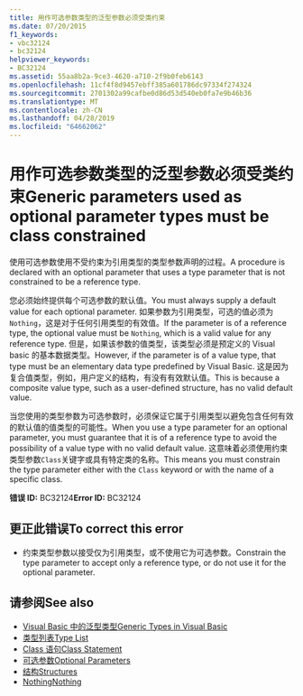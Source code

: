 ```yaml
---
title: 用作可选参数类型的泛型参数必须受类约束
ms.date: 07/20/2015
f1_keywords:
- vbc32124
- bc32124
helpviewer_keywords:
- BC32124
ms.assetid: 55aa8b2a-9ce3-4620-a710-2f9b0feb6143
ms.openlocfilehash: 11cf4f8d9457ebff385a601786dc97334f274324
ms.sourcegitcommit: 2701302a99cafbe0d86d53d540eb0fa7e9b46b36
ms.translationtype: MT
ms.contentlocale: zh-CN
ms.lasthandoff: 04/28/2019
ms.locfileid: "64662062"
---
```

# <a name="generic-parameters-used-as-optional-parameter-types-must-be-class-constrained"></a><span data-ttu-id="3f2fa-102">用作可选参数类型的泛型参数必须受类约束</span><span class="sxs-lookup"><span data-stu-id="3f2fa-102">Generic parameters used as optional parameter types must be class constrained</span></span>
<span data-ttu-id="3f2fa-103">使用可选参数使用不受约束为引用类型的类型参数声明的过程。</span><span class="sxs-lookup"><span data-stu-id="3f2fa-103">A procedure is declared with an optional parameter that uses a type parameter that is not constrained to be a reference type.</span></span>  
  
 <span data-ttu-id="3f2fa-104">您必须始终提供每个可选参数的默认值。</span><span class="sxs-lookup"><span data-stu-id="3f2fa-104">You must always supply a default value for each optional parameter.</span></span> <span data-ttu-id="3f2fa-105">如果参数为引用类型，可选的值必须为`Nothing`，这是对于任何引用类型的有效值。</span><span class="sxs-lookup"><span data-stu-id="3f2fa-105">If the parameter is of a reference type, the optional value must be `Nothing`, which is a valid value for any reference type.</span></span> <span data-ttu-id="3f2fa-106">但是，如果该参数的值类型，该类型必须是预定义的 Visual basic 的基本数据类型。</span><span class="sxs-lookup"><span data-stu-id="3f2fa-106">However, if the parameter is of a value type, that type must be an elementary data type predefined by Visual Basic.</span></span> <span data-ttu-id="3f2fa-107">这是因为复合值类型，例如，用户定义的结构，有没有有效默认值。</span><span class="sxs-lookup"><span data-stu-id="3f2fa-107">This is because a composite value type, such as a user-defined structure, has no valid default value.</span></span>  
  
 <span data-ttu-id="3f2fa-108">当您使用的类型参数为可选参数时，必须保证它属于引用类型以避免包含任何有效的默认值的值类型的可能性。</span><span class="sxs-lookup"><span data-stu-id="3f2fa-108">When you use a type parameter for an optional parameter, you must guarantee that it is of a reference type to avoid the possibility of a value type with no valid default value.</span></span> <span data-ttu-id="3f2fa-109">这意味着必须使用约束类型参数`Class`关键字或具有特定类的名称。</span><span class="sxs-lookup"><span data-stu-id="3f2fa-109">This means you must constrain the type parameter either with the `Class` keyword or with the name of a specific class.</span></span>  
  
 <span data-ttu-id="3f2fa-110">**错误 ID:** BC32124</span><span class="sxs-lookup"><span data-stu-id="3f2fa-110">**Error ID:** BC32124</span></span>  
  
## <a name="to-correct-this-error"></a><span data-ttu-id="3f2fa-111">更正此错误</span><span class="sxs-lookup"><span data-stu-id="3f2fa-111">To correct this error</span></span>  
  
- <span data-ttu-id="3f2fa-112">约束类型参数以接受仅为引用类型，或不使用它为可选参数。</span><span class="sxs-lookup"><span data-stu-id="3f2fa-112">Constrain the type parameter to accept only a reference type, or do not use it for the optional parameter.</span></span>  
  
## <a name="see-also"></a><span data-ttu-id="3f2fa-113">请参阅</span><span class="sxs-lookup"><span data-stu-id="3f2fa-113">See also</span></span>

- [<span data-ttu-id="3f2fa-114">Visual Basic 中的泛型类型</span><span class="sxs-lookup"><span data-stu-id="3f2fa-114">Generic Types in Visual Basic</span></span>](../../../visual-basic/programming-guide/language-features/data-types/generic-types.md)
- [<span data-ttu-id="3f2fa-115">类型列表</span><span class="sxs-lookup"><span data-stu-id="3f2fa-115">Type List</span></span>](../../../visual-basic/language-reference/statements/type-list.md)
- [<span data-ttu-id="3f2fa-116">Class 语句</span><span class="sxs-lookup"><span data-stu-id="3f2fa-116">Class Statement</span></span>](../../../visual-basic/language-reference/statements/class-statement.md)
- [<span data-ttu-id="3f2fa-117">可选参数</span><span class="sxs-lookup"><span data-stu-id="3f2fa-117">Optional Parameters</span></span>](../../../visual-basic/programming-guide/language-features/procedures/optional-parameters.md)
- [<span data-ttu-id="3f2fa-118">结构</span><span class="sxs-lookup"><span data-stu-id="3f2fa-118">Structures</span></span>](../../../visual-basic/programming-guide/language-features/data-types/structures.md)
- [<span data-ttu-id="3f2fa-119">Nothing</span><span class="sxs-lookup"><span data-stu-id="3f2fa-119">Nothing</span></span>](../../../visual-basic/language-reference/nothing.md)
